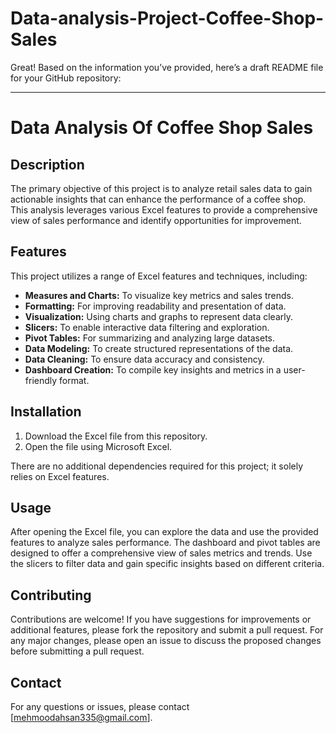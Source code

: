 # Data-analysis-Project-Coffee-Shop-Sales
Great! Based on the information you’ve provided, here’s a draft README file for your GitHub repository:

---

# Data Analysis Of Coffee Shop Sales

## Description

The primary objective of this project is to analyze retail sales data to gain actionable insights that can enhance the performance of a coffee shop. This analysis leverages various Excel features to provide a comprehensive view of sales performance and identify opportunities for improvement.

## Features

This project utilizes a range of Excel features and techniques, including:

- **Measures and Charts:** To visualize key metrics and sales trends.
- **Formatting:** For improving readability and presentation of data.
- **Visualization:** Using charts and graphs to represent data clearly.
- **Slicers:** To enable interactive data filtering and exploration.
- **Pivot Tables:** For summarizing and analyzing large datasets.
- **Data Modeling:** To create structured representations of the data.
- **Data Cleaning:** To ensure data accuracy and consistency.
- **Dashboard Creation:** To compile key insights and metrics in a user-friendly format.

## Installation

1. Download the Excel file from this repository.
2. Open the file using Microsoft Excel.

There are no additional dependencies required for this project; it solely relies on Excel features.

## Usage

After opening the Excel file, you can explore the data and use the provided features to analyze sales performance. The dashboard and pivot tables are designed to offer a comprehensive view of sales metrics and trends. Use the slicers to filter data and gain specific insights based on different criteria.

## Contributing

Contributions are welcome! If you have suggestions for improvements or additional features, please fork the repository and submit a pull request. For any major changes, please open an issue to discuss the proposed changes before submitting a pull request.

## Contact

For any questions or issues, please contact [mehmoodahsan335@gmail.com].


